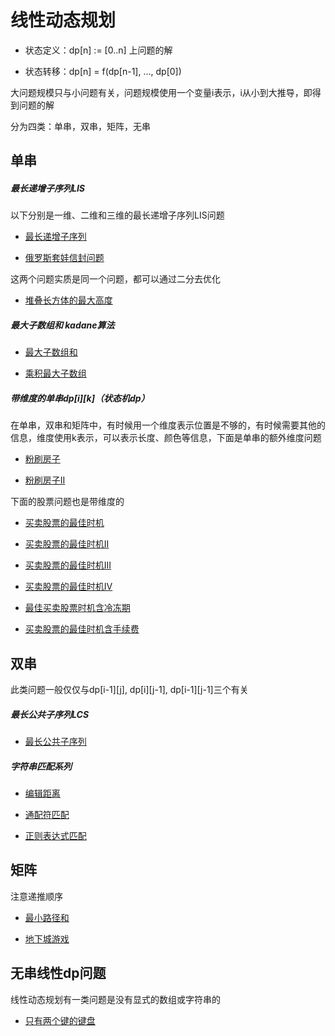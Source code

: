 # 线性动态规划


+ 状态定义：dp[n] := [0..n] 上问题的解

+ 状态转移：dp[n] = f(dp[n-1], ..., dp[0])

大问题规模只与小问题有关，问题规模使用一个变量i表示，i从小到大推导，即得到问题的解

分为四类：单串，双串，矩阵，无串




## 单串


##### 最长递增子序列LIS

以下分别是一维、二维和三维的最长递增子序列LIS问题

+ [最长递增子序列](./code/最长递增子序列.cpp)

+ [俄罗斯套娃信封问题](./code/俄罗斯套娃信封问题.cpp)

这两个问题实质是同一个问题，都可以通过二分去优化

+ [堆叠长方体的最大高度](./code/堆叠长方体的最大高度.cpp)


##### 最大子数组和 kadane算法

+ [最大子数组和](./code/最大子数组和.java)

+ [乘积最大子数组](./code/乘积最大子数组.cpp)


##### 带维度的单串dp[i][k]（状态机dp）

在单串，双串和矩阵中，有时候用一个维度表示位置是不够的，有时候需要其他的信息，维度使用k表示，可以表示长度、颜色等信息，下面是单串的额外维度问题

+ [粉刷房子](./code/粉刷房子.cpp)

+ [粉刷房子II](./code/粉刷房子II.cpp)

下面的股票问题也是带维度的

+ [买卖股票的最佳时机](./code/买卖股票的最佳时机.java)

+ [买卖股票的最佳时机II](./code/买卖股票的最佳时机II.java)

+ [买卖股票的最佳时机III](./code/买卖股票的最佳时机III.java)

+ [买卖股票的最佳时机IV](./code/买卖股票的最佳时机IV.java)

+ [最佳买卖股票时机含冷冻期](./code/最佳买卖股票时机含冷冻期.java)

+ [买卖股票的最佳时机含手续费](./code/买卖股票的最佳时机含手续费.java)




## 双串

此类问题一般仅仅与dp[i-1][j], dp[i][j-1], dp[i-1][j-1]三个有关

##### 最长公共子序列LCS

+ [最长公共子序列](./code/最长公共子序列.java)

##### 字符串匹配系列

+ [编辑距离](./code/编辑距离.cpp)

+ [通配符匹配](./code/通配符匹配.cpp)

+ [正则表达式匹配](./code/正则表达式匹配.cpp)




## 矩阵

注意递推顺序

+ [最小路径和](./code/最小路径和.cpp)

+ [地下城游戏](./code/地下城游戏.cpp)




## 无串线性dp问题

线性动态规划有一类问题是没有显式的数组或字符串的

+ [只有两个键的键盘](./code/只有两个键的键盘.cpp)






